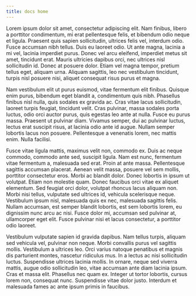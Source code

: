```yaml
---
title: docs home
---
```


Lorem ipsum dolor sit amet, consectetur adipiscing elit. Nam finibus, libero a porttitor condimentum, mi erat pellentesque felis, et bibendum odio neque et ligula. Praesent quis sapien sollicitudin, ultrices felis vel, interdum odio. Fusce accumsan nibh tellus. Duis eu laoreet odio. Ut ante magna, lacinia a mi vel, lacinia imperdiet purus. Donec vel arcu eleifend, imperdiet metus sit amet, tincidunt erat. Mauris ultricies dapibus orci, nec ultrices nisl sollicitudin id. Donec at posuere dolor. Etiam vel magna tempor, pretium tellus eget, aliquam urna. Aliquam sagittis, leo nec vestibulum tincidunt, turpis nisl posuere nisi, aliquet consequat risus purus et magna.

Nam vestibulum elit ut purus euismod, vitae fermentum elit finibus. Quisque enim purus, bibendum eget blandit a, condimentum quis nibh. Phasellus finibus nisl nulla, quis sodales ex gravida ac. Cras vitae lacus sollicitudin, laoreet turpis feugiat, tincidunt velit. Cras pulvinar, massa sodales porta luctus, odio orci auctor purus, quis egestas leo ante at nulla. Fusce eu purus massa. Praesent ut pulvinar diam. Vivamus semper, dui ac pulvinar luctus, lectus erat suscipit risus, at lacinia odio ante id augue. Nullam semper lobortis lacus non posuere. Pellentesque a venenatis lorem, nec mattis enim. Nulla facilisi.

Fusce vitae ligula mattis, maximus velit non, commodo ex. Duis ac neque commodo, commodo ante sed, suscipit ligula. Nam est nunc, fermentum vitae fermentum a, malesuada sed erat. Proin at ante massa. Pellentesque sagittis accumsan placerat. Aenean velit massa, posuere vel sem mollis, porttitor consectetur eros. Morbi ac blandit dolor. Donec lobortis in ipsum ut volutpat. Etiam non molestie quam. Donec faucibus orci vitae ex aliquet elementum. Sed feugiat orci dolor, volutpat rhoncus lacus aliquam non. Morbi nisi tellus, vulputate sed ultrices id, vehicula scelerisque neque. Vestibulum ipsum nisl, malesuada quis ex nec, malesuada sagittis felis. Nullam accumsan, est semper blandit lobortis, est sem lobortis lorem, eu dignissim nunc arcu ac nisi. Fusce dolor mi, accumsan sed pulvinar at, ullamcorper eget elit. Fusce pulvinar nisi et lacus consectetur, a porttitor odio laoreet.

Vestibulum vulputate sapien id gravida dapibus. Nam tellus turpis, aliquam sed vehicula vel, pulvinar non neque. Morbi convallis purus vel sagittis mollis. Vestibulum a ultrices leo. Orci varius natoque penatibus et magnis dis parturient montes, nascetur ridiculus mus. In a lectus ac nisi sollicitudin luctus. Suspendisse ultrices lacinia mollis. In ornare, neque sed viverra mattis, augue odio sollicitudin leo, vitae accumsan ante diam lacinia ipsum. Cras et massa elit. Phasellus nec quam ex. Integer ut tortor lobortis, cursus lorem non, consequat nunc. Suspendisse vitae dolor justo. Interdum et malesuada fames ac ante ipsum primis in faucibus.
